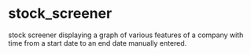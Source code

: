 # stock_screener
stock screener displaying a graph of various features of a company with time from a start date to an end date manually entered.

